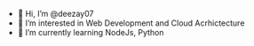 - 👋 Hi, I’m @deezay07
- 👀 I’m interested in Web Development and Cloud Acrhictecture
- 🌱 I’m currently learning NodeJs, Python


<!---
deezay07/deezay07 is a ✨ special ✨ repository because its `README.md` (this file) appears on your GitHub profile.
You can click the Preview link to take a look at your changes.
--->
